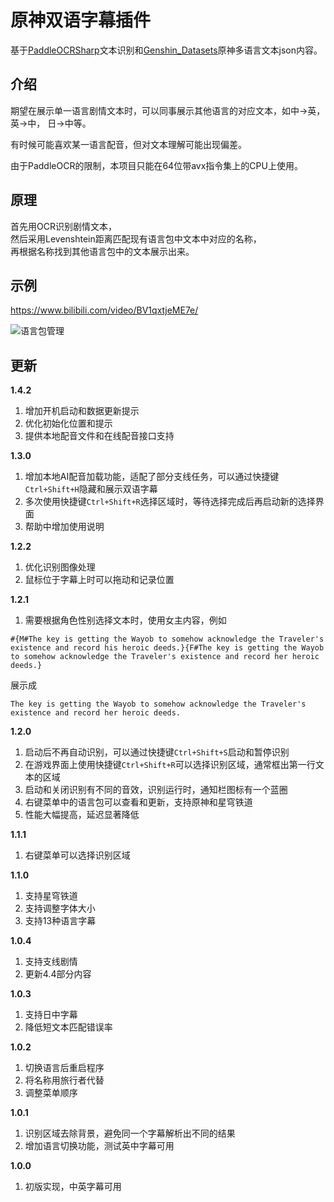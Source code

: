 # 原神双语字幕插件

基于[PaddleOCRSharp](https://github.com/raoyutian/PaddleOCRSharp)文本识别和[Genshin_Datasets](https://github.com/AI-Hobbyist/Genshin_Voice_Sorting_Scripts/tree/main/AI%20Hobbyist%20Version/Indexs)原神多语言文本json内容。

## 介绍

期望在展示单一语言剧情文本时，可以同事展示其他语言的对应文本，如中->英， 英->中， 日->中等。

有时候可能喜欢某一语言配音，但对文本理解可能出现偏差。

由于PaddleOCR的限制，本项目只能在64位带avx指令集上的CPU上使用。

## 原理

首先用OCR识别剧情文本，  
然后采用Levenshtein距离匹配现有语言包中文本中对应的名称，  
再根据名称找到其他语言包中的文本展示出来。

## 示例
https://www.bilibili.com/video/BV1qxtjeME7e/

![语言包管理](images/textMap.JPG)

## 更新

**1.4.2**  
1. 增加开机启动和数据更新提示
2. 优化初始化位置和提示
3. 提供本地配音文件和在线配音接口支持

**1.3.0**  
1. 增加本地AI配音加载功能，适配了部分支线任务，可以通过快捷键`Ctrl+Shift+H`隐藏和展示双语字幕
2. 多次使用快捷键`Ctrl+Shift+R`选择区域时，等待选择完成后再启动新的选择界面
3. 帮助中增加使用说明

**1.2.2**  
1. 优化识别图像处理
2. 鼠标位于字幕上时可以拖动和记录位置

**1.2.1**  
1. 需要根据角色性别选择文本时，使用女主内容，例如
```
#{M#The key is getting the Wayob to somehow acknowledge the Traveler's existence and record his heroic deeds.}{F#The key is getting the Wayob to somehow acknowledge the Traveler's existence and record her heroic deeds.}
```
展示成
```
The key is getting the Wayob to somehow acknowledge the Traveler's existence and record her heroic deeds.
```

**1.2.0**  
1. 启动后不再自动识别，可以通过快捷键`Ctrl+Shift+S`启动和暂停识别
2. 在游戏界面上使用快捷键`Ctrl+Shift+R`可以选择识别区域，通常框出第一行文本的区域
3. 启动和关闭识别有不同的音效，识别运行时，通知栏图标有一个蓝圈
4. 右键菜单中的语言包可以查看和更新，支持原神和星穹铁道
5. 性能大幅提高，延迟显著降低


**1.1.1**  
1. 右键菜单可以选择识别区域

**1.1.0**  
1. 支持星穹铁道
2. 支持调整字体大小
3. 支持13种语言字幕

**1.0.4**  
1. 支持支线剧情
2. 更新4.4部分内容

**1.0.3**  
1. 支持日中字幕
2. 降低短文本匹配错误率

**1.0.2**  
1. 切换语言后重启程序
2. 将名称用旅行者代替
3. 调整菜单顺序

**1.0.1**  
1. 识别区域去除背景，避免同一个字幕解析出不同的结果
2. 增加语言切换功能，测试英中字幕可用

**1.0.0**  
1. 初版实现，中英字幕可用

